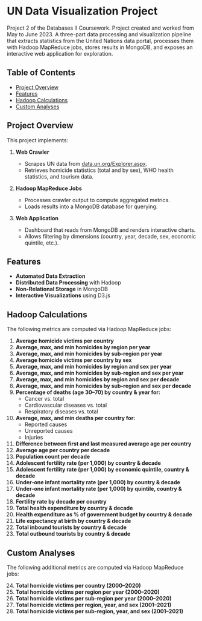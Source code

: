 # UN Data Visualization Project
Project 2 of the Databases II Coursework. Project created and worked from May to June 2023.
A three-part data processing and visualization pipeline that extracts statistics from the United Nations data portal, processes them with Hadoop MapReduce jobs, stores results in MongoDB, and exposes an interactive web application for exploration.

## Table of Contents

- [Project Overview](#project-overview)  
- [Features](#features)   
- [Hadoop Calculations](#hadoop-calculations)  
- [Custom Analyses](#custom-analyses)  

## Project Overview

This project implements:

1. **Web Crawler**  
   - Scrapes UN data from [data.un.org/Explorer.aspx](http://data.un.org/Explorer.aspx).  
   - Retrieves homicide statistics (total and by sex), WHO health statistics, and tourism data.

2. **Hadoop MapReduce Jobs**  
   - Processes crawler output to compute aggregated metrics.  
   - Loads results into a MongoDB database for querying.

3. **Web Application**  
   - Dashboard that reads from MongoDB and renders interactive charts.  
   - Allows filtering by dimensions (country, year, decade, sex, economic quintile, etc.).

## Features

- **Automated Data Extraction**  
- **Distributed Data Processing** with Hadoop  
- **Non-Relational Storage** in MongoDB  
- **Interactive Visualizations** using D3.js  

## Hadoop Calculations
The following metrics are computed via Hadoop MapReduce jobs:

1. **Average homicide victims per country**  
2. **Average, max, and min homicides by region per year**  
3. **Average, max, and min homicides by sub‑region per year**  
4. **Average homicide victims per country by sex**  
5. **Average, max, and min homicides by region and sex per year**  
6. **Average, max, and min homicides by sub‑region and sex per year**  
7. **Average, max, and min homicides by region and sex per decade**  
8. **Average, max, and min homicides by sub‑region and sex per decade**  
9. **Percentage of deaths (age 30–70) by country & year for:**  
   - Cancer vs. total  
   - Cardiovascular diseases vs. total  
   - Respiratory diseases vs. total  
10. **Average, max, and min deaths per country for:**  
    - Reported causes  
    - Unreported causes  
    - Injuries  
11. **Difference between first and last measured average age per country**  
12. **Average age per country per decade**  
13. **Population count per decade**  
14. **Adolescent fertility rate (per 1,000) by country & decade**  
15. **Adolescent fertility rate (per 1,000) by economic quintile, country & decade**  
16. **Under‑one infant mortality rate (per 1,000) by country & decade**  
17. **Under‑one infant mortality rate (per 1,000) by quintile, country & decade**  
18. **Fertility rate by decade per country**  
19. **Total health expenditure by country & decade**  
20. **Health expenditure as % of government budget by country & decade**  
21. **Life expectancy at birth by country & decade**  
22. **Total inbound tourists by country & decade**  
23. **Total outbound tourists by country & decade**

## Custom Analyses
The following additional metrics are computed via Hadoop MapReduce jobs:

24. **Total homicide victims per country (2000–2020)**  
25. **Total homicide victims per region per year (2000–2020)**  
26. **Total homicide victims per sub‑region per year (2000–2020)**  
27. **Total homicide victims per region, year, and sex (2001–2021)**  
28. **Total homicide victims per sub‑region, year, and sex (2001–2021)**
